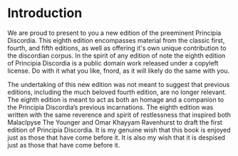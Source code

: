 # Introduction

We are proud to present to you a new edition of the preeminent Principia Discordia. This eighth edition encompasses material from the classic first, fourth, and fifth editions, as well as offering it's own unique contribution to the discordian corpus. In the spirit of any edition of note the eighth edition of Principia Discordia is a public domain work released under a copyleft license. Do with it what you like, fnord, as it will likely do the same with you.

The undertaking of this new edition was not meant to suggest that previous editions, including the much beloved fourth edition, are no longer relevant. The eighth edition is meant to act as both an homage and a companion to the Principia Discordia’s previous incarnations. The eighth edition was written with the same reverence and spirit of restlessness that inspired both Malaclpyse The Younger and Omar Khayyam Ravenhurst to draft the first edition of Principia Discordia. It is my genuine wish that this book is enjoyed just as those that have come before it. It is also my wish that it is despised just as those that have come before it.